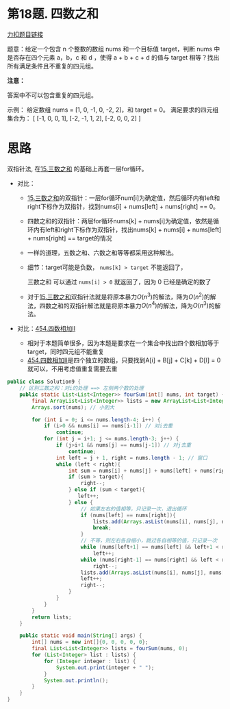# 第18题. 四数之和

[力扣题目链接](https://leetcode-cn.com/problems/4sum/)

题意：给定一个包含 n 个整数的数组 nums 和一个目标值 target，判断 nums 中是否存在四个元素 a，b，c 和 d ，使得 a + b + c + d 的值与 target 相等？找出所有满足条件且不重复的四元组。

**注意：**

答案中不可以包含重复的四元组。

示例：
给定数组 nums = [1, 0, -1, 0, -2, 2]，和 target = 0。
满足要求的四元组集合为：
[
  [-1,  0, 0, 1],
  [-2, -1, 1, 2],
  [-2,  0, 0, 2]
]

# 思路

双指针法, 在[15.三数之和](https://programmercarl.com/0015.三数之和.html) 的基础上再套一层for循环。

+ 对比：
  + [15.三数之和](https://programmercarl.com/0015.三数之和.html)的双指针：一层for循环num[i]为确定值，然后循环内有left和right下标作为双指针，找到nums[i] + nums[left] + nums[right] == 0。

  + 四数之和的双指针：两层for循环nums[k] + nums[i]为确定值，依然是循环内有left和right下标作为双指针，找出nums[k] + nums[i] + nums[left] + nums[right] == target的情况

  + 一样的道理，五数之和、六数之和等等都采用这种解法。

  + 细节：target可能是负数， `nums[k] > target` 不能返回了，

    三数之和 可以通过 `nums[i] > 0` 就返回了，因为 0 已经是确定的数了

  + 对于[15.三数之和](https://programmercarl.com/0015.三数之和.html)双指针法就是将原本暴力$O(n^3)$的解法，降为$O(n^2)$的解法，四数之和的双指针解法就是将原本暴力$O(n^4)$的解法，降为$O(n^3)$的解法。



+ 对比：[454.四数相加II](https://programmercarl.com/0454.四数相加II.html)
  + 相对于本题简单很多，因为本题是要求在一个集合中找出四个数相加等于target，同时四元组不能重复
  + [454.四数相加II](https://programmercarl.com/0454.四数相加II.html)是四个独立的数组，只要找到A[i] + B[j] + C[k] + D[l] = 0就可以，不用考虑值重复需要去重

```Java
public class Solution9 {
    // 区别三数之和：对i的处理 ==> 左侧两个数的处理
    public static List<List<Integer>> fourSum(int[] nums, int target) {
        final ArrayList<List<Integer>> lists = new ArrayList<List<Integer>>();
        Arrays.sort(nums); // 小到大

        for (int i = 0; i <= nums.length-4; i++) {
            if (i>0 && nums[i] == nums[i-1]) // 对i去重
                continue;
            for (int j = i+1; j <= nums.length-3; j++) {
                if (j>i+1 && nums[j] == nums[j-1]) // 对j去重
                    continue;
                int left = j + 1, right = nums.length - 1; // 窗口
                while (left < right){
                    int sum = nums[i] + nums[j] + nums[left] + nums[right];
                    if (sum > target){
                        right--;
                    } else if (sum < target){
                       left++;
                    } else {
                        // 如果左右的值相等，只记录一次，退出循环
                        if (nums[left] == nums[right]){
                            lists.add(Arrays.asList(nums[i], nums[j], nums[left], nums[right]));
                            break;
                        }
                        // 不等，则左右各自缩小，跳过各自相等的值，只记录一次
                        while (nums[left+1] == nums[left] && left+1 < right)
                            left++;
                        while (nums[right-1] == nums[right] && left < right-1)
                            right--;
                        lists.add(Arrays.asList(nums[i], nums[j], nums[left], nums[right]));
                        left++;
                        right--;
                    }
                }
            }
        }
        return lists;
    }

    public static void main(String[] args) {
        int[] nums = new int[]{0, 0, 0, 0, 0};
        final List<List<Integer>> lists = fourSum(nums, 0);
        for (List<Integer> list : lists) {
            for (Integer integer : list) {
                System.out.print(integer + " ");
            }
            System.out.println();
        }
    }
}
```
